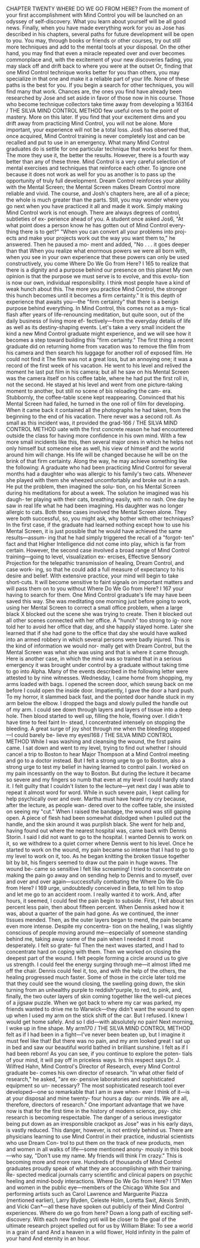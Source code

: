
CHAPTER TWENTY
WHERE DO WE GO FROM HERE?
From the moment of your first accomplishment with
Mind Control you will be launched on an odyssey of
self-discovery. What you learn about yourself will be
all good news. Finally, when you have made everything
work for you as Jose has described in his chapters,
several paths for future development will be open to
you.
You may, through books or friends or other courses,
try out still more techniques and add to the mental
tools at your disposal. On the other hand, you may
find that even a miracle repeated over and over becomes
commonplace and, with the excitement of your new
discoveries fading, you may slack off and drift back to
where you were at the outset Or, finding that one Mind
Control technique works better for you than others, you
may specialize in that one and make it a reliable part
of your life.
None of these paths is the best for you.
If you begin a search for other techniques, you will
find many that work. Chances are, the ones you find
have already been researched by Jose and set aside in
favor of those now in his course. Those who become
technique collectors take time away from developing a
163164 / THE SILVA MIND CONTROL METHOD
few useful ones to the point of mastery. More on this
later.
If you find that your excitement dims and you drift
away from practicing Mind Control, you will not be
alone. More important, your experience will not be a
total loss. Jos6 has observed that, once acquired, Mind
Control training is never completely lost and can be
recalled and put to use in an emergency.
What many Mind Control graduates do is settle for
one particular technique that works best for them. The
more they use it, the better the results. However, there
is a fourth way better than any of these three.
Mind Control is a very careful selection of mental
exercises and techniques that reinforce each other. To
ignore one because it does not work as well for you as
another is to pass up the opportunity of truly full
development. Dream Control reinforces your ability
with the Mental Screen; the Mental Screen makes
Dream Control more reliable and vivid. The course,
and Josh's chapters here, are all of a piece; the whole
is much greater than the parts.
Still, you may wonder where you go next when you
have practiced it all and made it work.
Simply making Mind Control work is not enough.
There are always degrees of control, subtleties of ex-
perience ahead of you.
A student once asked Jos6, "At what point does a
person know he has gotten out of Mind Control every-
thing there is to get?"
"When you can convert all your problems into proj-
ects and make your projects work out the way you
want them to," he answered. Then he paused a mo-
ment and added, "No . . . it goes deeper than that
When you realize what enormous powers we were all
born with, when you see in your own experience that
these powers can only be used constructively, you come
Where Do We Go from Here? I 165
to realize that there is a dignity and a purpose behind
our presence on this planet My own opinion is that
the purpose we must serve is to evolve, and this evolu-
tion is now our own, individual responsibility. I think
most people have a kind of weak hunch about this. The
more you practice Mind Control, the stronger this
hunch becomes until it becomes a firm certainty."
It is this depth of experience that awaits you—the
"firm certainty" that there is a benign purpose behind
everything. In Mind Control, this comes not as a mys-
tical flash after years of life-renouncing meditation, but
quite soon, out of the daily business of living more ef-
fectively—from the everyday details of life as well as
its destiny-shaping events.
Let's take a very small incident the kind a new Mind
Control graduate might experience, and we will see how
it becomes a step toward building this "firm certainty."
The first thing a recent graduate did on returning home
from vacation was to remove the film from his camera
and then search his luggage for another roll of exposed
film. He could not find it The film was not a great loss,
but an annoying one; it was a record of the first week
of his vacation.
He went to his level and relived the moment he last
put film in his camera; but all he saw on his Mental
Screen was the camera itself on his coffee table, where
he had put the first roll in, not the second. He stayed
at his level and went from one picture-taking moment
to another, but still no scene of bis reloading the cam-
era. Stubbornly, the coffee-table scene kept reappearing.
Convinced that his Mental Screen had failed, he
turned in the one roll of film for developing. When it
came back it contained all the photographs he had
taken, from the beginning to the end of his vacation.
There never was a second roll.
As small as this incident was, it provided the grad-166 / THE SILVA MIND CONTROL METHOD
uate with the first concrete reason he had encountered
outside the class for having more confidence in his own
mind. With a few more small incidents like this, then
several major ones in which he helps not only himself
but someone else as well, his view of himself and the
world around him will change. His life will be changed
because he will be on the brink of that firm certainty.
Along the way, he may achieve something like the
following: A graduate who had been practicing Mind
Control for several months had a daughter who was
allergic to his family's two cats. Whenever she played
with them she wheezed uncomfortably and broke out
in a rash. He put the problem, then imagined the solu-
tion, on his Mental Screen during his meditations for
about a week. The solution he imagined was his daugh-
ter playing with their cats, breathing easily, with no
rash. One day he saw in real life what he had been
imagining. His daughter was no longer allergic to cats.
Both these cases involved the Mental Screen alone.
They were both successful, so, you might ask, why
bother with other techniques?
In the first case, if the graduate had learned nothing
except how to use his Mental Screen, it is just possible
that he would have achieved the same results—assum-
ing that he had simply triggered the recall of a "forgot-
ten" fact and that Higher Intelligence did not come into
play, which is far from certain.
However, the second case involved a broad range of
Mind Control training—going to level, visualization ex-
ercises, Effective Sensory Projection for the telepathic
transmission of healing, Dream Control, and case work-
ing, so that he could add a full measure of expectancy
to his desire and belief.
With extensive practice, your mind will begin to take
short-cuts. It will become sensitive to faint signals on
important matters and will pass them on to you without
Where Do We Go from Here? I 167
your having to search for them. One Mind Control
graduate's life may have been saved this way. She was
meditating one morning just before going to work, using
her Mental Screen to correct a small office problem,
when a large black X blocked out the scene she was
trying to create. Then it blocked out all other scenes
connected with her office. A "hunch" too strong to ig-
nore told her to avoid her office that day, and she
happily stayed home. Later she learned that if she had
gone to the office that day she would have walked into
an armed robbery in which several persons were badly
injured. This is the kind of information we would nor-
mally get with Dream Control, but the Mental Screen
was what she was using and that is where it came
through.
Here is another case, in which the mind was so
trained that in a serious emergency it was brought under
control by a graduate without taking time to go into
Alpha. Many of the events described in the following
letter were attested to by nine witnesses.
Wednesday, I came home from shopping, my
arms loaded with bags. I opened the screen door,
which swung back on me before I could open the
inside door. Impatiently, I gave the door a hard
push. To my horror, it slammed back fast, and the
pointed door handle stuck in my arm below the
elbow. I dropped the bags and slowly pulled the
handle out of my arm. I could see down through
layers and layers of tissue into a deep hole.
Then blood started to well up, filling the hole,
flowing over. I didn't have time to feel faint In-
stead, I concentrated intensely on stopping the
bleeding. A great surge of joy shot through me
when the bleeding stopped—I could barely be-
lieve my eyesl168 / THE SILVA MIND CONTROL METHOD
While I was washing and cleansing the wound,
the first pains came. I sat down and went to my
level, trying to find out whether I should cancel a
trip to Boston to hear Major Thompson at a Mind
Control meeting and go to a doctor instead. But I
felt a strong urge to go to Boston, also a strong
urge to test my belief in having learned to control
pain.
I worked on my pain incessantly on the way to
Boston. But during the lecture it became so severe
and my fingers so numb that even at my level I
could hardly stand it. I felt guilty that I couldn't
listen to the lecture—yet next day I was able to
repeat it almost word for word.
While in such severe pain, I kept calling for help
psychically over and over. Martha must have heard
my cry because, after the lecture, as people wan-
dered over to the coffee table, she insisted on
seeing my "cut." When I raised the bandage, the
wound was still gaping open. A piece of flesh had
been somewhat dislodged when I pulled out the
handle, and the skin around it was purplish black.
She went for help and, having found out where
the nearest hospital was, came back with Dennis
Storin. I said I did not want to go to the hospital.
I wanted Dennis to work on it, so we withdrew to
a quiet corner where Dennis went to his level.
Once he started to work on the wound, my pain
became so intense that I had to go to my level to
work on it, too. As he began knitting the broken
tissue together bit by bit, his fingers seemed to
draw out the pain in huge waves. The wound be-
came so sensitive I felt like screaming! I tried to
concentrate on making the pain go away and on
sending help to Dennis and to myself, over and
over and over again—successfully combating the
Where Do We Go from Here? I 169
urge, undoubtedly conceived in Beta, to tell him to
stop and let me go to an accident room. I really
wanted it to work.
And, after hours, it seemed, I could feel the pain
begin to subside. First, I felt about ten percent less
pain, then about fifteen percent. When Dennis
asked how it was, about a quarter of the pain had
gone.
As we continued, the inner tissues mended.
Then, as the outer layers began to mend, the pain
became even more intense. Despite my concentra-
tion on the healing, I was slightly conscious of
people moving around me—especially of someone
standing behind me, taking away some of the pain
when I needed it most desperately. I felt so grate-
ful Then the next waves started, and I had to
concentrate hard on coping with them.
Then we worked on closing the deepest part of
the wound. I felt people forming a circle around us
to give us strength. I could feel the energy surging
through me—it almost lifted me off the chair.
Dennis could feel it, too, and with the help of
the others, the healing progressed much faster.
Some of those in the circle later told me that they
could see the wound closing, the swelling going
down, the skin turning from an unhealthy purple
to reddish^purple, to red, to pink, and, finally, the
two outer layers of skin coming together like the
well-cut pieces of a jigsaw puzzle.
When we got back to where my car was parked,
my friends wanted to drive me to Warwick—they
didn't want the wound to open up when I used my
arm on the stick shift of the car. But I refused. I
knew I would get home safely. And so I did—with
absolutely no pain!
Next morning, I woke up in fine shape. My arm170 / THE SILVA MIND CONTROL METHOD
felt as if I had been in a fight—I've never been
beaten up, but I imagine it must feel like that!
But there was no pain, and my arm looked great
I sat up in bed and saw our beautiful world bathed
in brilliant sunshine. I felt as if I had been reborn!
As you can see, if you continue to explore the poten-
tials of your mind, it will pay off in priceless ways. In
this respect says Dr. J. Wilfred Hahn, Mind Control's
Director of Research, every Mind Control graduate be-
comes his own director of research.
"In what other field of research," he asked, "are ex-
pensive laboratories and sophisticated equipment so un-
necessary? The most sophisticated research tool ever
developed—one so remarkable that I am in awe when-
ever I think of it—is at your disposal and mine twenty-
four hours a day: our minds. We are all, therefore,
directors of research."
One important advantage that we have now is that
for the first time in the history of modern science, psy-
chic research is becoming respectable. The danger of a
serious investigator being put down as an irresponsible
crackpot as Jose" was in his early days, is vastly
reduced.
This danger, however, is not entirely behind us.
There are physicians learning to use Mind Control in
their practice, industrial scientists who use Dream Con-
trol to put them on the track of new products, men and
women in all walks of life—some mentioned anony-
mously in this book—who say, "Don't use my name. My
friends will think I'm crazy."
This is becoming more and more rare. Hundreds of
thousands of Mind Control graduates proudly speak of
what they are accomplishing with their training. Re-
spected medical journals carry scientific and clinical
papers on psychic heeling and mind-body interactions.
Where Do We Go from Here? I 171
Men and women in the public eye—members of the
Chicago White Sox and performing artists such as
Carol Lawrence and Marguerite Piazza (mentioned
earlier), Larry Blyden, Celeste Holm, Loretta Swit,
Alexis Smith, and Vicki Can*—all these have spoken
out publicly of their Mind Control experiences.
Where do we go from here? Down a long path of
exciting self-discovery. With each new finding yoti will
be closer to the goal of the ultimate research project
spelled out for us by William Blake:
To see a world in a grain of sand
And a heaven in a wild flower,
Hold infinity in the palm of your hand
And eternity in an hour.

